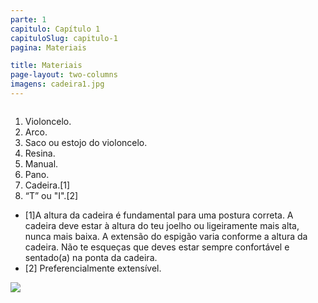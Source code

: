 ```yaml
---
parte: 1
capitulo: Capítulo 1
capituloSlug: capitulo-1
pagina: Materiais

title: Materiais
page-layout: two-columns
imagens: cadeira1.jpg
---
```


<div class="column">
	<ol>
		<li> Violoncelo.</li>
		<li> Arco.</li>
		<li> Saco ou estojo do violoncelo.</li>
		<li>  Resina.</li>
		<li>  Manual.</li>
		<li>  Pano.</li>
		<li>  Cadeira.[1]</li>
		<li> “T” ou "I".[2]</li>
	</ol>
<ul>
	<li>[1]A altura da cadeira é fundamental para uma postura correta. A cadeira deve estar à altura do teu joelho ou ligeiramente mais alta, nunca mais baixa. A extensão do espigão varia conforme a altura da cadeira. Não te esqueças que deves estar sempre confortável e sentado(a) na ponta da cadeira.</li>
	<li>[2] Preferencialmente extensível.</li></ul>
</div>
<div class="column">
	<img src="{{site.baseurl}}/assets/graphics/content/cadeira1.jpg"/>
</div>



